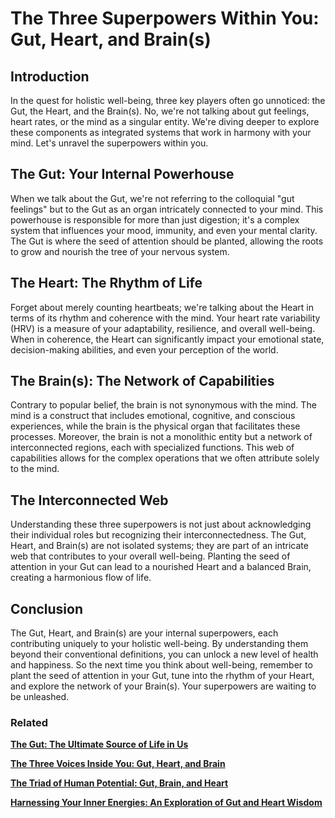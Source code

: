# The Three Superpowers Within You: Gut, Heart, and Brain(s)

## **Introduction**

In the quest for holistic well-being, three key players often go unnoticed: the Gut, the Heart, and the Brain(s). No, we're not talking about gut feelings, heart rates, or the mind as a singular entity. We're diving deeper to explore these components as integrated systems that work in harmony with your mind. Let's unravel the superpowers within you.

## **The Gut: Your Internal Powerhouse**

When we talk about the Gut, we're not referring to the colloquial "gut feelings" but to the Gut as an organ intricately connected to your mind. This powerhouse is responsible for more than just digestion; it's a complex system that influences your mood, immunity, and even your mental clarity. The Gut is where the seed of attention should be planted, allowing the roots to grow and nourish the tree of your nervous system.

## **The Heart: The Rhythm of Life**

Forget about merely counting heartbeats; we're talking about the Heart in terms of its rhythm and coherence with the mind. Your heart rate variability (HRV) is a measure of your adaptability, resilience, and overall well-being. When in coherence, the Heart can significantly impact your emotional state, decision-making abilities, and even your perception of the world.

## **The Brain(s): The Network of Capabilities**

Contrary to popular belief, the brain is not synonymous with the mind. The mind is a construct that includes emotional, cognitive, and conscious experiences, while the brain is the physical organ that facilitates these processes. Moreover, the brain is not a monolithic entity but a network of interconnected regions, each with specialized functions. This web of capabilities allows for the complex operations that we often attribute solely to the mind.

## **The Interconnected Web**

Understanding these three superpowers is not just about acknowledging their individual roles but recognizing their interconnectedness. The Gut, Heart, and Brain(s) are not isolated systems; they are part of an intricate web that contributes to your overall well-being. Planting the seed of attention in your Gut can lead to a nourished Heart and a balanced Brain, creating a harmonious flow of life.

## **Conclusion**

The Gut, Heart, and Brain(s) are your internal superpowers, each contributing uniquely to your holistic well-being. By understanding them beyond their conventional definitions, you can unlock a new level of health and happiness. So the next time you think about well-being, remember to plant the seed of attention in your Gut, tune into the rhythm of your Heart, and explore the network of your Brain(s). Your superpowers are waiting to be unleashed.

### Related

[**The Gut: The Ultimate Source of Life in Us**](The%20Gut%20The%20Ultimate%20Source%20of%20Life%20in%20Us%20934d6dad93634ebe9328e303fae12673.md) 

[**The Three Voices Inside You: Gut, Heart, and Brain**](The%20Three%20Voices%20Inside%20You%20Gut,%20Heart,%20and%20Brain%2029eae41dcb5749a7a00c57f79976f770.md) 

[**The Triad of Human Potential: Gut, Brain, and Heart**](The%20Triad%20of%20Human%20Potential%20Gut,%20Brain,%20and%20Heart%201478a25e23d3461194d4249349ff7597.md) 

[**Harnessing Your Inner Energies: An Exploration of Gut and Heart Wisdom**](Harnessing%20Your%20Inner%20Energies%20An%20Exploration%20of%20G%2061f7ea783b594bbf9b2604ffc5e64b6e.md)